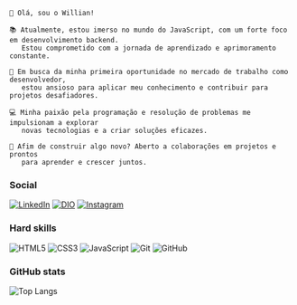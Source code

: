 `````
👋 Olá, sou o Willian!
`````
`````
📚 Atualmente, estou imerso no mundo do JavaScript, com um forte foco em desenvolvimento backend.
   Estou comprometido com a jornada de aprendizado e aprimoramento constante.

💼 Em busca da minha primeira oportunidade no mercado de trabalho como desenvolvedor,
   estou ansioso para aplicar meu conhecimento e contribuir para projetos desafiadores.

💻 Minha paixão pela programação e resolução de problemas me impulsionam a explorar  
   novas tecnologias e a criar soluções eficazes.

🌟 Afim de construir algo novo? Aberto a colaborações em projetos e prontos
   para aprender e crescer juntos.
`````


### Social
[![LinkedIn](https://img.shields.io/badge/LinkedIn-9CE6EF?style=for-the-badge&logo=linkedin&logoColor=grey)](https://www.linkedin.com/in/willlian-dias-30798127a/) [![DIO](https://img.shields.io/badge/perfil_dio-9CE6EF?style=for-the-badge&logo=twitte&logoColor=grey)](https://www.dio.me/users/williantraveller42) [![Instagram](https://img.shields.io/badge/Instagram-9CE6EF?style=for-the-badge&logo=instagram&logoColor=grey)](https://www.instagram.com/daviddifloar/)
### Hard skills
![HTML5](https://img.shields.io/badge/html5-9CE6EF.svg?style=for-the-badge&logo=html5&logoColor=grey) ![CSS3](https://img.shields.io/badge/css3-9CE6EF.svg?style=for-the-badge&logo=css3&logoColor=grey) ![JavaScript](https://img.shields.io/badge/JavaScript-9CE6EF?style=for-the-badge&logo=javascript&logoColor=grey) ![Git](https://img.shields.io/badge/git-9CE6EF.svg?style=for-the-badge&logo=git&logoColor=grey) ![GitHub](https://img.shields.io/badge/github-9CE6EF.svg?style=for-the-badge&logo=github&logoColor=grey)
### GitHub stats
![Top Langs](https://github-readme-stats-git-masterrstaa-rickstaa.vercel.app/api/top-langs/?username=WillianDias-BDev&layout=compact&bg_color=9CE6EF&border_color=9CE6EF&title_color=6E6E6E&text_color=grey) 
